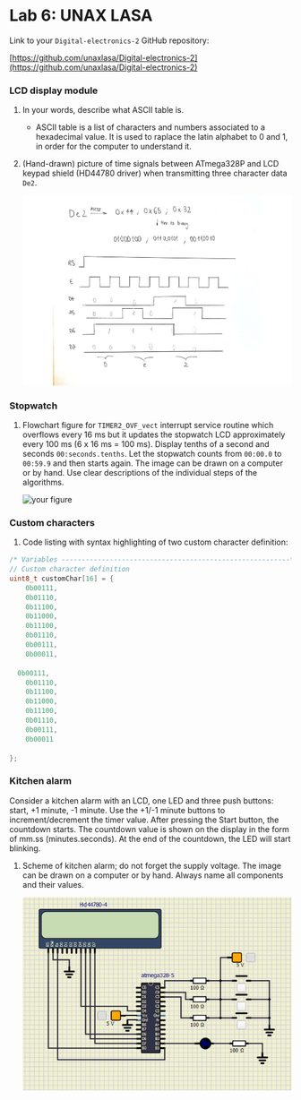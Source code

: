 # Lab 6: UNAX LASA

Link to your `Digital-electronics-2` GitHub repository:

[https://github.com/unaxlasa/Digital-electronics-2](https://github.com/unaxlasa/Digital-electronics-2)


### LCD display module

1. In your words, describe what ASCII table is.
   * ASCII table is a list of characters and numbers associated to a hexadecimal value. It is used to raplace the latin alphabet to 0 and 1, in order for the computer to understand it.

2. (Hand-drawn) picture of time signals between ATmega328P and LCD keypad shield (HD44780 driver) when transmitting three character data `De2`.

   ![your figure](https://github.com/unaxlasa/Digital-electronics-2/blob/main/Lab/06-lcd/Signals_page-0001.jpg)


### Stopwatch

1. Flowchart figure for `TIMER2_OVF_vect` interrupt service routine which overflows every 16&nbsp;ms but it updates the stopwatch LCD approximately every 100&nbsp;ms (6 x 16&nbsp;ms = 100&nbsp;ms). Display tenths of a second and seconds `00:seconds.tenths`. Let the stopwatch counts from `00:00.0` to `00:59.9` and then starts again. The image can be drawn on a computer or by hand. Use clear descriptions of the individual steps of the algorithms.

   ![your figure]()


### Custom characters

1. Code listing with syntax highlighting of two custom character definition:

```c
/* Variables ---------------------------------------------------------*/
// Custom character definition
uint8_t customChar[16] = {
	0b00111,
	0b01110,
	0b11100,
	0b11000,
	0b11100,
	0b01110,
	0b00111,
	0b00011,
	
  0b00111,
	0b01110,
	0b11100,
	0b11000,
	0b11100,
	0b01110,
	0b00111,
	0b00011

};
```


### Kitchen alarm

Consider a kitchen alarm with an LCD, one LED and three push buttons: start, +1 minute, -1 minute. Use the +1/-1 minute buttons to increment/decrement the timer value. After pressing the Start button, the countdown starts. The countdown value is shown on the display in the form of mm.ss (minutes.seconds). At the end of the countdown, the LED will start blinking.

1. Scheme of kitchen alarm; do not forget the supply voltage. The image can be drawn on a computer or by hand. Always name all components and their values.

   ![your figure](https://github.com/unaxlasa/Digital-electronics-2/blob/main/Lab/06-lcd/Drawing.png)

